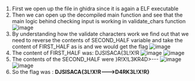 1. First we open up the file in ghidra since it is again a ELF executable
2. Then we can open up the decompiled main function and see that the main logic behind checking input is working in validate_chars function
  ![image](https://github.com/user-attachments/assets/0f44df94-7346-44c9-9346-4d01d8218c71)
3. By understanding how the validate characters work we find out that we need to  reverse the contents of SECOND_HALF variable and take the content of FIRST_HALF as is and we would get the flag
   ![image](https://github.com/user-attachments/assets/e2f0c75d-67ab-45ad-8ad3-4411d66ffc6a)
4. The content of FIRST_HALF was: DJSISACA{3L!X!R 
  ![image](https://github.com/user-attachments/assets/68fc0082-9460-4581-9c42-0496588fbc24)
  ![image](https://github.com/user-attachments/assets/eb28c01b-1575-473e-b18f-cb9be436a9f1)
5.  The contents of the SECOND_HALF were }R!X!L3KR4D>---
   ![image](https://github.com/user-attachments/assets/e60e6247-d5ca-4f51-b6af-13a590d9517e)
   ![image](https://github.com/user-attachments/assets/10879920-b892-4b4e-a4ea-8cf108c41072)
7.  So the flag was : **DJSISACA{3L!X!R--->D4RK3L!X!R}**
